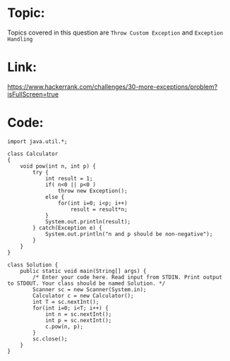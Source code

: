 # Topic:
Topics covered in this question are `Throw Custom Exception` and `Exception Handling`
# Link:
 https://www.hackerrank.com/challenges/30-more-exceptions/problem?isFullScreen=true
# Code:
```
import java.util.*;

class Calculator
{
    void pow(int n, int p) {
        try {
            int result = 1;
            if( n<0 || p<0 )
                throw new Exception(); 
            else {
                for(int i=0; i<p; i++)
                    result = result*n;
            }
            System.out.println(result);
        } catch(Exception e) {
            System.out.println("n and p should be non-negative");
        }
    }
}

class Solution {
    public static void main(String[] args) {
        /* Enter your code here. Read input from STDIN. Print output to STDOUT. Your class should be named Solution. */
        Scanner sc = new Scanner(System.in);
        Calculator c = new Calculator();
        int T = sc.nextInt();
        for(int i=0; i<T; i++) {
            int n = sc.nextInt();
            int p = sc.nextInt();
            c.pow(n, p);
        }
        sc.close();
    }
}

```
